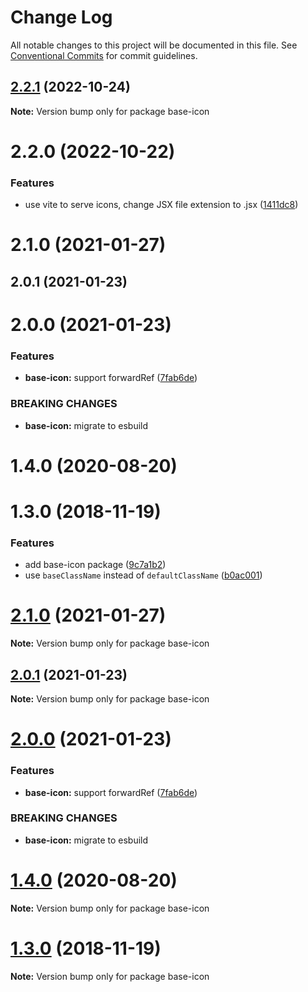 # Change Log

All notable changes to this project will be documented in this file.
See [Conventional Commits](https://conventionalcommits.org) for commit guidelines.

## [2.2.1](https://github.com/ambar/reiconify/compare/base-icon@2.2.0...base-icon@2.2.1) (2022-10-24)

**Note:** Version bump only for package base-icon

# 2.2.0 (2022-10-22)

### Features

- use vite to serve icons, change JSX file extension to .jsx ([1411dc8](https://github.com/ambar/reiconify/commit/1411dc8d2369dfa08a7d37f21e50e36f8c96f535))

# 2.1.0 (2021-01-27)

## 2.0.1 (2021-01-23)

# 2.0.0 (2021-01-23)

### Features

- **base-icon:** support forwardRef ([7fab6de](https://github.com/ambar/reiconify/commit/7fab6de269143fbc9a9c43dbe83d721b819376d5))

### BREAKING CHANGES

- **base-icon:** migrate to esbuild

# 1.4.0 (2020-08-20)

# 1.3.0 (2018-11-19)

### Features

- add base-icon package ([9c7a1b2](https://github.com/ambar/reiconify/commit/9c7a1b255a20b4d178cc205913a5de4c6de129fe))
- use `baseClassName` instead of `defaultClassName` ([b0ac001](https://github.com/ambar/reiconify/commit/b0ac001b7af27214107d8e68a548912a72def335))

# [2.1.0](https://github.com/ambar/reiconify/compare/v2.0.1...v2.1.0) (2021-01-27)

**Note:** Version bump only for package base-icon

## [2.0.1](https://github.com/ambar/reiconify/compare/v2.0.0...v2.0.1) (2021-01-23)

**Note:** Version bump only for package base-icon

# [2.0.0](https://github.com/ambar/reiconify/compare/v1.7.0...v2.0.0) (2021-01-23)

### Features

- **base-icon:** support forwardRef ([7fab6de](https://github.com/ambar/reiconify/commit/7fab6de))

### BREAKING CHANGES

- **base-icon:** migrate to esbuild

# [1.4.0](https://github.com/ambar/reiconify/compare/v1.3.1...v1.4.0) (2020-08-20)

**Note:** Version bump only for package base-icon

# [1.3.0](https://github.com/ambar/reiconify/compare/v1.2.2...v1.3.0) (2018-11-19)

**Note:** Version bump only for package base-icon
